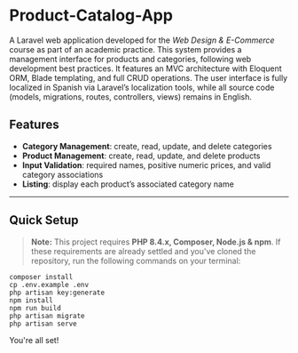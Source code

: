 # Product-Catalog-App

A Laravel web application developed for the *Web Design & E-Commerce* course as part of an academic practice. This system provides a management interface for products and categories, following web development best practices. It features an MVC architecture with Eloquent ORM, Blade templating, and full CRUD operations. The user interface is fully localized in Spanish via Laravel’s localization tools, while all source code (models, migrations, routes, controllers, views) remains in English.

## Features

- **Category Management**: create, read, update, and delete categories  
- **Product Management**: create, read, update, and delete products  
- **Input Validation**: required names, positive numeric prices, and valid category associations  
- **Listing**: display each product’s associated category name  
  
---

## Quick Setup

> **Note:** This project requires **PHP 8.4.x, Composer, Node.js & npm**. If these requirements are already settled and you've cloned the repository, run the following commands on your terminal:

    composer install
    cp .env.example .env
    php artisan key:generate
    npm install
    npm run build
    php artisan migrate
    php artisan serve


You're all set!
